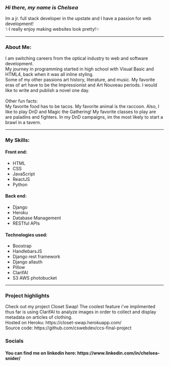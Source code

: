 <h3>
  <i>
  Hi there, my name is Chelsea
  </i>
</h3>
<p>
  Im a jr. full stack developer in the upstate and I have a passion for web development! 
   <br>
  ✨I really enjoy making websites look pretty!✨
</p>
<hr>
<h3>About Me:</h3>

<p>
   I am switching careers from the optical industry to web and software development. 
  <br>
 My journey in programming started in high school with Visual Basic and HTML4, back when it was all inline styling.
  <br>
  Some of my other passions art history, literature, and music. My favorite eras of art have to be the Impressionist and Art Nouveau periods. I would like to write and publish a novel one day.
  <br>
  <br>
  Other fun facts:
  <br>
  My favorite food has to be tacos. My favorite animal is the raccoon. Also, I like to play DnD and Magic the Gathering! My favorite classes to play are are paladins and fighters. In my DnD campaigns, im the most likely to start a brawl in a tavern.
</p>
<hr>
<h3>My Skills:</h3>
<p>
    <h4>Front end:</h4>
  <ul>
    <li>HTML</li>
    <li>CSS</li>
    <li>JavaScript</li>
    <li>ReactJS</li>
    <li>Python</li>
   </ul>
    <h4>Back end:</h4>
  <ul>
    <li>Django</li>
    <li>Heroku</li>
    <li>Database Management</li>
    <li>RESTful APIs</li>
  </ul>
    <h4>Technologies used:</h4>
  <ul>
    <li>Boostrap</li>
    <li>HandlebarsJS</li>
    <li>Django rest framework</li>
    <li>Django allauth</li>
    <li>Pillow</li>
    <li>ClarifAI</li>
    <li>S3 AWS photobucket</li>
  </ul
</p>
  <hr>
  <h3> Project highlights </h3>
  Check out my project Closet Swap! The coolest feature i've implimented thus far is using ClarifAI to analyze images in order to collect and display metadata on       articles of clothing. 
  <br>
  Hosted on Heroku: https://closet-swap.herokuapp.com/
  <br>
  Source code: https://github.com/cswebdev/ccs-final-project
</p>
<h3>Socials</h3>
<h4>You can find me on linkedin here: https://www.linkedin.com/in/chelsea-snider/</h4>
